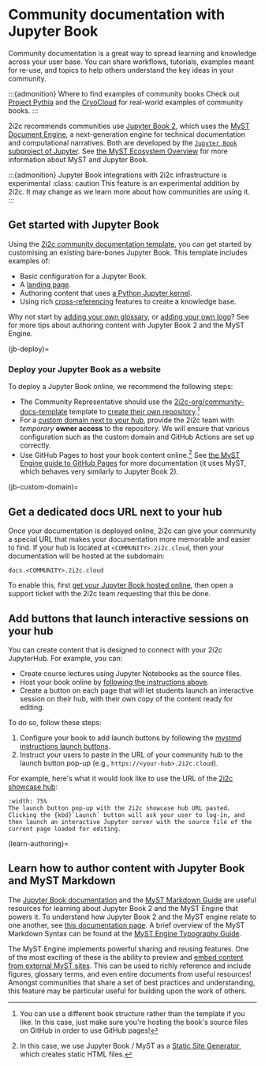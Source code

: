 
# Community documentation with Jupyter Book

Community documentation is a great way to spread learning and knowledge across your user base. You can share workflows, tutorials, examples meant for re-use, and topics to help others understand the key ideas in your community.

:::{admonition} Where to find examples of community books
Check out [Project Pythia](https://projectpythia-mystmd.github.io/) and the [CryoCloud](https://book.cryointhecloud.com/) for real-world examples of community books.
:::

2i2c recommends communities use [Jupyter Book 2](https://next.jupyterbook.org), which uses the [MyST Document Engine](https://mystmd.org/guide), a next-generation engine for technical documentation and computational narratives. Both are developed by the [`Jupyter Book` subproject of Jupyter](https://compass.jupyterbook.org). See [the MyST Ecosystem Overview](https://mystmd.org/guide/overview) for more information about MyST and Jupyter Book.

:::{admonition} Jupyter Book integrations with 2i2c infrastructure is experimental
:class: caution
This feature is an experimental addition by 2i2c. It may change as we learn more about how communities are using it.
:::

## Get started with Jupyter Book

Using the [2i2c community documentation template][2i2c-org/community-docs-template], you can get started by customising an existing bare-bones Jupyter Book. This template includes examples of:

- Basic configuration for a Jupyter Book.
- A [landing page][guide-landing].
- Authoring content that uses [a Python Jupyter kernel][guide-kernel].
- Using rich [cross-referencing] features to create a knowledge base.

Why not start by [adding your own glossary][guide-glossary], or [adding your own logo][guide-logo]? See [](#learn-authoring) for more tips about authoring content with Jupyter Book 2 and the MyST Engine.

(jb-deploy)=
### Deploy your Jupyter Book as a website

To deploy a Jupyter Book online, we recommend the following steps:

- The Community Representative should use the [2i2c-org/community-docs-template] template to [create their own repository][use-template].[^gh]
- For a [custom domain next to your hub](#jb-custom-domain), provide the 2i2c team with _temporary_ **owner access** to the repository. We will ensure that various configuration such as the custom domain and GitHub Actions are set up correctly.
- Use GitHub Pages to host your book content online.[^ssg] See [the MyST Engine guide to GitHub Pages](https://mystmd.org/guide/deployment-github-pages) for more documentation (it uses MyST, which behaves very similarly to Jupyter Book 2).

[^gh]: You can use a different book structure rather than the template if you like. In this case, just make sure you're hosting the book's source files on GitHub in order to use GitHub pages!

[^ssg]: In this case, we use Jupyter Book / MyST as a [Static Site Generator](https://en.wikipedia.org/wiki/Static_site_generator), which creates static HTML files.

(jb-custom-domain)=
## Get a dedicated docs URL next to your hub

Once your documentation is deployed online, 2i2c can give your community a special URL that makes your documentation more memorable and easier to find. If your hub is located at `<COMMUNITY>.2i2c.cloud`, then your documentation will be hosted at the subdomain:

```
docs.<COMMUNITY>.2i2c.cloud
```

To enable this, first [get your Jupyter Book hosted online](#jb-deploy), then open a support ticket with the 2i2c team requesting that this be done.

## Add buttons that launch interactive sessions on your hub

You can create content that is designed to connect with your
2i2c JupyterHub. For example, you can:

- Create course lectures using Jupyter Notebooks as the source files.
- Host your book online by [following the instructions above](#jb-deploy).
- Create a button on each page that will let students launch an interactive session on their hub, with their own copy of the content ready for editing.

To do so, follow these steps:

1. Configure your book to add launch buttons by following the [mystmd instructions launch buttons](https://mystmd.org/guide/website-launch-buttons).
2. Instruct your users to paste in the URL of your community hub to the launch button pop-up (e.g., `https://<your-hub>.2i2c.cloud`).

For example, here's what it would look like to use the URL of the [2i2c showcase hub](https://compass.2i2c.org/projects/managed-hubs/showcase-hub/):

```{figure} images/launch-button-menu.png
:width: 75%
The launch button pop-up with the 2i2c showcase hub URL pasted. Clicking the {kbd}`Launch` button will ask your user to log-in, and then launch an interactive Jupyter server with the source file of the current page loaded for editing.
```

(learn-authoring)=

## Learn how to author content with Jupyter Book and MyST Markdown

The [Jupyter Book documentation] and the [MyST Markdown Guide] are useful resources for learning about Jupyter Book 2 and the MyST Engine that powers it. To understand how Jupyter Book 2 and the MyST engine relate to one another, see [this documentation page][jb-toolchain]. A brief overview of the MyST Markdown Syntax can be found at the [MyST Engine Typography Guide](https://mystmd.org/guide/typography).

The MyST Engine implements powerful sharing and reusing features. One of the most exciting of these is the ability to preview and [embed content from external MyST sites][guide-embed]. This can be used to richly reference and include figures, glossary terms, and even entire documents from useful resources! Amongst communities that share a set of best practices and understanding, this feature may be particular useful for building upon the work of others.

[MyST Markdown Guide]: https://mystmd.org/guide/quickstart
[Jupyter Book documentation]: https://next.jupyterbook.org/start
[2i2c-org/community-docs-template]: https://github.com/2i2c-org/community-docs-template
[guide-logo]: https://mystmd.org/guide/website-templates#site-options
[guide-glossary]: https://mystmd.org/guide/glossaries-and-terms
[guide-landing]: https://mystmd.org/guide/website-landing-pages
[guide-kernel]: https://mystmd.org/guide/execute-notebooks
[guide-embed]: https://mystmd.org/guide/embed#embed-from-external-myst-projects
[cross-referencing]: https://mystmd.org/guide/cross-references
[jb-toolchain]: https://jupyterbook.org/en/stable/explain/components.html
[use-template]: https://docs.github.com/en/repositories/creating-and-managing-repositories/creating-a-repository-from-a-template
